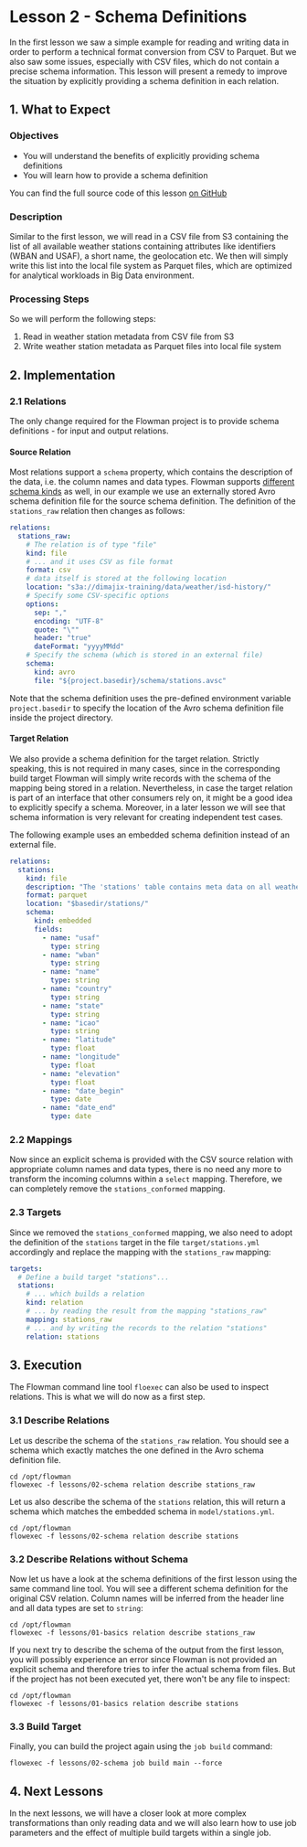 # Lesson 2 - Schema Definitions

In the first lesson we saw a simple example for reading and writing data in order to perform a technical format
conversion from CSV to Parquet. But we also saw some issues, especially with CSV files, which do not contain a precise
schema information. This lesson will present a remedy to improve the situation by explicitly providing a schema
definition in each relation.

## 1. What to Expect

### Objectives
* You will understand the benefits of explicitly providing schema definitions
* You will learn how to provide a schema definition

You can find the full source code of this lesson [on GitHub](https://github.com/dimajix/flowman-tutorial/tree/develop/lessons/02-schema)

### Description
Similar to the first lesson, we will read in a CSV file from S3 containing the list of all available weather stations
containing attributes like identifiers (WBAN and USAF), a short name, the geolocation etc. We then will simply write
this list into the local file system as Parquet files, which are optimized for analytical workloads in Big Data
environment.

### Processing Steps
So we will perform the following steps:
1. Read in weather station metadata from CSV file from S3
2. Write weather station metadata as Parquet files into local file system


## 2. Implementation

### 2.1 Relations
The only change required for the Flowman project is to provide schema definitions - for input and output relations.

#### Source Relation
Most relations support a `schema` property, which contains the description of the data, i.e. the column names and data
types. Flowman supports [different schema kinds](https://flowman.readthedocs.io/en/latest/spec/schema/index.html#schema-types)
as well, in our example we use an externally stored Avro schema definition file for the source schema definition. The
definition of the `stations_raw` relation then changes as follows:

```yaml
relations:
  stations_raw:
    # The relation is of type "file"
    kind: file
    # ... and it uses CSV as file format
    format: csv
    # data itself is stored at the following location
    location: "s3a://dimajix-training/data/weather/isd-history/"
    # Specify some CSV-specific options
    options:
      sep: ","
      encoding: "UTF-8"
      quote: "\""
      header: "true"
      dateFormat: "yyyyMMdd"
    # Specify the schema (which is stored in an external file)
    schema:
      kind: avro
      file: "${project.basedir}/schema/stations.avsc"
```

Note that the schema definition uses the pre-defined environment variable `project.basedir` to specify the location
of the Avro schema definition file inside the project directory.

#### Target Relation
We also provide a schema definition for the target relation. Strictly speaking, this is not required in many cases,
since in the corresponding build target Flowman will simply write records with the schema of the mapping being stored
in a relation. Nevertheless, in case the target relation is part of an interface that other consumers rely on, it might
be a good idea to explicitly specify a schema. Moreover, in a later lesson we will see that schema information is very
relevant for creating independent test cases.

The following example uses an embedded schema definition instead of an external file.
```yaml
relations:
  stations:
    kind: file
    description: "The 'stations' table contains meta data on all weather stations"
    format: parquet
    location: "$basedir/stations/"
    schema:
      kind: embedded
      fields:
        - name: "usaf"
          type: string
        - name: "wban"
          type: string
        - name: "name"
          type: string
        - name: "country"
          type: string
        - name: "state"
          type: string
        - name: "icao"
          type: string
        - name: "latitude"
          type: float
        - name: "longitude"
          type: float
        - name: "elevation"
          type: float
        - name: "date_begin"
          type: date
        - name: "date_end"
          type: date
```

### 2.2 Mappings
Now since an explicit schema is provided with the CSV source relation with appropriate column names and data types,
there is no need any more to transform the incoming columns within a `select` mapping. Therefore, we can completely
remove the `stations_conformed` mapping.


### 2.3 Targets
Since we removed the `stations_conformed` mapping, we also need to adopt the definition of the `stations` target
in the file `target/stations.yml` accordingly and replace the mapping with the `stations_raw` mapping:

```yaml
targets:
  # Define a build target "stations"...
  stations:
    # ... which builds a relation
    kind: relation
    # ... by reading the result from the mapping "stations_raw"
    mapping: stations_raw
    # ... and by writing the records to the relation "stations"
    relation: stations
```


## 3. Execution

The Flowman command line tool `floexec` can also be used to inspect relations. This is what we will do now as a first
step.

### 3.1 Describe Relations
Let us describe the schema of the `stations_raw` relation. You should see a schema which exactly matches the one
defined in the Avro schema definition file.
```shell
cd /opt/flowman
flowexec -f lessons/02-schema relation describe stations_raw
```

Let us also describe the schema of the `stations` relation, this will return a schema which matches the embedded
schema in `model/stations.yml`.
```shell
cd /opt/flowman
flowexec -f lessons/02-schema relation describe stations
```


### 3.2 Describe Relations without Schema
Now let us have a look at the schema definitions of the first lesson using the same command line tool. You will see
a different schema definition for the original CSV relation. Column names will be inferred from the header line and
all data types are set to `string`:
```shell
cd /opt/flowman
flowexec -f lessons/01-basics relation describe stations_raw
```

If you next try to describe the schema of the output from the first lesson, you will possibly experience an error since
Flowman is not provided an explicit schema and therefore tries to infer the actual schema from files. But if the project
has not been executed yet, there won't be any file to inspect:
```shell
cd /opt/flowman
flowexec -f lessons/01-basics relation describe stations
```


### 3.3 Build Target
Finally, you can build the project again using the `job build` command:
```shell
flowexec -f lessons/02-schema job build main --force
```


## 4. Next Lessons
In the next lessons, we will have a closer look at more complex transformations than only reading data and we will
also learn how to use job parameters and the effect of multiple build targets within a single job.
